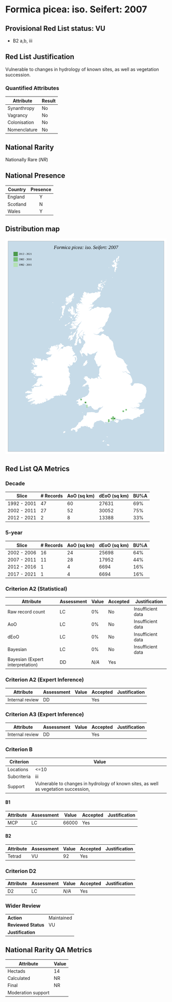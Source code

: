# Formica picea: iso. Seifert: 2007

## Provisional Red List status: VU
- B2 a,b, iii

## Red List Justification
Vulnerable to changes in hydrology of known sites, as well as vegetation succession.
### Quantified Attributes
|Attribute|Result|
|---|---|
|Synanthropy|No|
|Vagrancy|No|
|Colonisation|No|
|Nomenclature|No|


## National Rarity
Nationally Rare (*NR*)

## National Presence
|Country|Presence
|---|:-:|
|England|Y|
|Scotland|N|
|Wales|Y|


## Distribution map
![](../map/476.svg)

## Red List QA Metrics
### Decade
| Slice | # Records | AoO (sq km) | dEoO (sq km) |BU%A |
|---|---|---|---|---|
|1992 - 2001|47|60|27631|69%|
|2002 - 2011|27|52|30052|75%|
|2012 - 2021|2|8|13388|33%|
### 5-year
| Slice | # Records | AoO (sq km) | dEoO (sq km) |BU%A |
|---|---|---|---|---|
|2002 - 2006|16|24|25698|64%|
|2007 - 2011|11|28|17952|44%|
|2012 - 2016|1|4|6694|16%|
|2017 - 2021|1|4|6694|16%|
### Criterion A2 (Statistical)
|Attribute|Assessment|Value|Accepted|Justification
|---|---|---|---|---|
|Raw record count|LC|0%|No|Insufficient data|
|AoO|LC|0%|No|Insufficient data|
|dEoO|LC|0%|No|Insufficient data|
|Bayesian|LC|0%|No|Insufficient data|
|Bayesian (Expert interpretation)|DD|*N/A*|Yes||
### Criterion A2 (Expert Inference)
|Attribute|Assessment|Value|Accepted|Justification
|---|---|---|---|---|
|Internal review|DD||Yes||
### Criterion A3 (Expert Inference)
|Attribute|Assessment|Value|Accepted|Justification
|---|---|---|---|---|
|Internal review|DD||Yes||
### Criterion B
|Criterion| Value|
|---|---|
|Locations|<=10|
|Subcriteria|iii|
|Support|Vulnerable to changes in hydrology of known sites, as well as vegetation succession, |
#### B1
|Attribute|Assessment|Value|Accepted|Justification
|---|---|---|---|---|
|MCP|LC|66000|Yes||
#### B2
|Attribute|Assessment|Value|Accepted|Justification
|---|---|---|---|---|
|Tetrad|VU|92|Yes||
### Criterion D2
|Attribute|Assessment|Value|Accepted|Justification
|---|---|---|---|---|
|D2|LC|*N/A*|Yes||
### Wider Review
|  |  |
|---|---|
|**Action**|Maintained|
|**Reviewed Status**|VU|
|**Justification**||


## National Rarity QA Metrics
|Attribute|Value|
|---|---|
|Hectads|14|
|Calculated|NR|
|Final|NR|
|Moderation support||



